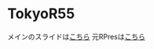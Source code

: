 # TokyoR55

メインのスライドは[こちら](https://ymattu.github.io/TokyoR55/R%E3%81%A8MeCab%E3%81%A8%E6%AD%A3%E8%A6%8F%E8%A1%A8%E7%8F%BE.html#/)
元RPresは[こちら](https://github.com/ymattu/TokyoR55/blob/master/R%E3%81%A8MeCab%E3%81%A8%E6%AD%A3%E8%A6%8F%E8%A1%A8%E7%8F%BE.Rpres)
